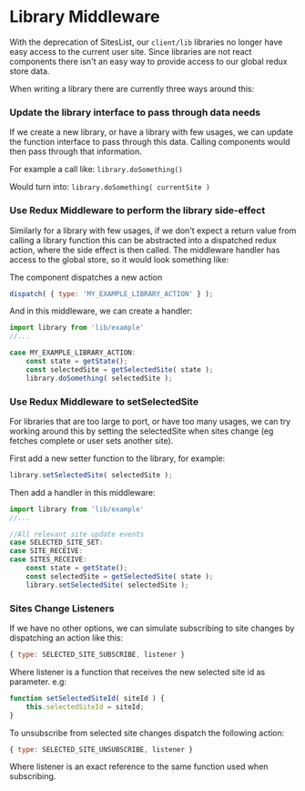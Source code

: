 Library Middleware
==================

With the deprecation of SitesList, our `client/lib` libraries no longer 
have easy access to the current user site. Since libraries are not react 
components there isn't an easy way to provide access to our global 
redux store data.

When writing a library there are currently three ways around this:

### Update the library interface to pass through data needs

If we create a new library, or have a library with few usages, we can
update the function interface to pass through this data. Calling components
would then pass through that information.

For example a call like:
`library.doSomething()`

Would turn into:
`library.doSomething( currentSite )`

### Use Redux Middleware to perform the library side-effect
Similarly for a library with few usages, if we don't expect a return value from
calling a library function this can be abstracted into a dispatched redux action,
where the side effect is then called. The middleware handler has access to the 
global store, so it would look something like:

The component dispatches a new action

```jsx
dispatch( { type: 'MY_EXAMPLE_LIBRARY_ACTION' } );
```

And in this middleware, we can create a handler:
```jsx
import library from 'lib/example'
//... 

case MY_EXAMPLE_LIBRARY_ACTION:
	const state = getState();
	const selectedSite = getSelectedSite( state );
	library.doSomething( selectedSite );
```


### Use Redux Middleware to setSelectedSite

For libraries that are too large to port, or have too many usages, 
we can try working around this by setting the selectedSite when
sites change (eg fetches complete or user sets another site).

First add a new setter function to the library, for example:

```jsx
library.setSelectedSite( selectedSite );
```

Then add a handler in this middleware:
```jsx
import library from 'lib/example'
//... 

//All relevant site update events
case SELECTED_SITE_SET:
case SITE_RECEIVE:
case SITES_RECEIVE:
	const state = getState();
	const selectedSite = getSelectedSite( state );
	library.setSelectedSite( selectedSite );
```


### Sites Change Listeners

If we have no other options, we can simulate subscribing to site changes by dispatching an action like this:
```jsx
{ type: SELECTED_SITE_SUBSCRIBE, listener }
```

Where listener is a function that receives the new selected site id as parameter.
e.g:
```jsx
function setSelectedSiteId( siteId ) {
	this.selectedSiteId = siteId;
}
```

To unsubscribe from selected site changes dispatch the following action:
```jsx
{ type: SELECTED_SITE_UNSUBSCRIBE, listener }
```

Where listener is an exact reference to the same function used when subscribing.
